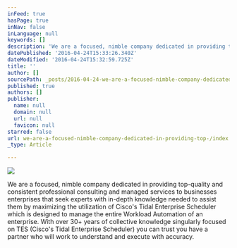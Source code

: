 ```yaml
---
inFeed: true
hasPage: true
inNav: false
inLanguage: null
keywords: []
description: 'We are a focused, nimble company dedicated in providing top-quality and consistent professional consulting and managed services to businesses enterprises that seek experts with in-depth knowledge needed to assist them by maximizing the utilization of Cisco’s Tidal Enterprise Scheduler which is designed to manage the entire Workload Automation of an enterprise. With over 30+ years of collective knowledge singularly focused on TES (Cisco’s Tidal Enterprise Scheduler) you can trust you have a partner who will work to understand and execute with accuracy.'
datePublished: '2016-04-24T15:33:26.340Z'
dateModified: '2016-04-24T15:32:59.725Z'
title: ''
author: []
sourcePath: _posts/2016-04-24-we-are-a-focused-nimble-company-dedicated-in-providing-top-.md
published: true
authors: []
publisher:
  name: null
  domain: null
  url: null
  favicon: null
starred: false
url: we-are-a-focused-nimble-company-dedicated-in-providing-top-/index.html
_type: Article

---
```

![](https://the-grid-user-content.s3-us-west-2.amazonaws.com/cfcb3ff9-65cf-4347-a59f-26da43ca29b0.jpg)

We are a focused, nimble company dedicated in providing top-quality and consistent professional consulting and managed services to businesses enterprises that seek experts with in-depth knowledge needed to assist them by maximizing the utilization of Cisco's Tidal Enterprise Scheduler which is designed to manage the entire Workload Automation of an enterprise. With over 30+ years of collective knowledge singularly focused on TES (Cisco's Tidal Enterprise Scheduler) you can trust you have a partner who will work to understand and execute with accuracy.
